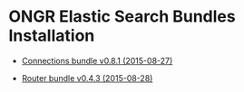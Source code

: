 ONGR Elastic Search Bundles Installation
========================



  * [Connections bundle v0.8.1 (2015-08-27)](connectionbundle.md)

  * [Router bundle v0.4.3 (2015-08-28)](routerbundle.md)